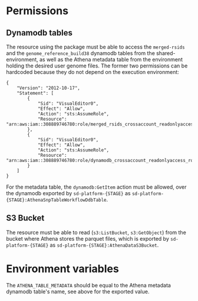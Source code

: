 # Permissions

## Dynamodb tables

The resource using the package must be able to access the `merged-rsids` and the `genome_reference_build38` dynamodb tables from the shared-environment, as well as the Athena metadata table from the environment holding the desired user genome files. The former two permissions can be hardcoded because they do not depend on the execution environment:

```
{
    "Version": "2012-10-17",
    "Statement": [
        {
            "Sid": "VisualEditor0",
            "Effect": "Allow",
            "Action": "sts:AssumeRole",
            "Resource": "arn:aws:iam::308889746780:role/merged_rsids_crossaccount_readonlyaccess_role"
        }, 
        {
            "Sid": "VisualEditor0",
            "Effect": "Allow",
            "Action": "sts:AssumeRole",
            "Resource": "arn:aws:iam::308889746780:role/dynamodb_crossaccount_readonlyaccess_role"
        }
    ]
}
```

For the metadata table, the `dynamodb:GetItem` action must be allowed, over the dynamodb exported by `sd-platform-{STAGE}` as `sd-platform-{STAGE}:AthenaSnpTableWorkflowDdbTable`.

## S3 Bucket

The resource must be able to read (`s3:ListBucket`, `s3:GetObject`) from the bucket where Athena stores the parquet files, which is exported by `sd-platform-{STAGE}` as `sd-platform-{STAGE}:AthenaDataS3Bucket`.


# Environment variables

The `ATHENA_TABLE_METADATA` should be equal to the Athena metadata dynamodb table's name, see above for the exported value.